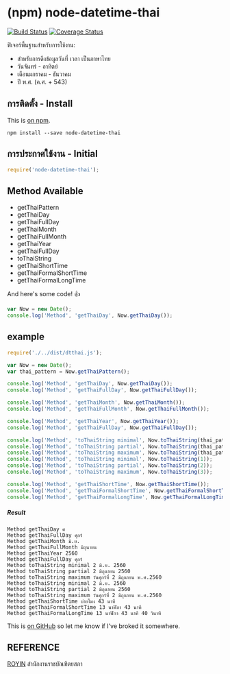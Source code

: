 # (npm) node-datetime-thai
[![Build Status](https://travis-ci.org/XeNoNZaa/node-datetime-thai.svg?branch=master)](https://travis-ci.org/XeNoNZaa/node-datetime-thai) 
[![Coverage Status](https://coveralls.io/repos/github/XeNoNZaa/node-datetime-thai/badge.svg?branch=master)](https://coveralls.io/github/XeNoNZaa/node-datetime-thai?branch=master)

ฟิเจอร์พื้นฐานสำหรับการใช้งาน:

 * สำหรับการดึงข้อมูลวันที่ เวลา เป็นภาษาไทย
 * วันจันทร์ - อาทิตย์
 * เดือนมกราคม - ธันวาคม
 * ปี พ.ศ. (ค.ศ. + 543)

## การติดตั้ง - Install
This is [on npm](https://www.npmjs.com/package/node-datetime-thai).

```node
npm install --save node-datetime-thai
```

## การประกาศใช้งาน - Initial

```javascript
require('node-datetime-thai');
```

## Method Available
 * getThaiPattern
 * getThaiDay
 * getThaiFullDay
 * getThaiMonth
 * getThaiFullMonth
 * getThaiYear
 * getThaiFullDay
 * toThaiString
 * getThaiShortTime
 * getThaiFormalShortTime
 * getThaiFormalLongTime

And here's some code! :+1:

```javascript
var Now = new Date();
console.log('Method', 'getThaiDay', Now.getThaiDay());
```

## example
```javascript
require('./../dist/dtthai.js');

var Now = new Date();
var thai_pattern = Now.getThaiPattern();

console.log('Method', 'getThaiDay', Now.getThaiDay());
console.log('Method', 'getThaiFullDay', Now.getThaiFullDay());

console.log('Method', 'getThaiMonth', Now.getThaiMonth());
console.log('Method', 'getThaiFullMonth', Now.getThaiFullMonth());

console.log('Method', 'getThaiYear', Now.getThaiYear());
console.log('Method', 'getThaiFullDay', Now.getThaiFullDay());

console.log('Method', 'toThaiString minimal', Now.toThaiString(thai_pattern.minimal));
console.log('Method', 'toThaiString partial', Now.toThaiString(thai_pattern.partial));
console.log('Method', 'toThaiString maximum', Now.toThaiString(thai_pattern.maximum));
console.log('Method', 'toThaiString minimal', Now.toThaiString(1));
console.log('Method', 'toThaiString partial', Now.toThaiString(2));
console.log('Method', 'toThaiString maximum', Now.toThaiString(3));

console.log('Method', 'getThaiShortTime', Now.getThaiShortTime());
console.log('Method', 'getThaiFormalShortTime', Now.getThaiFormalShortTime());
console.log('Method', 'getThaiFormalLongTime', Now.getThaiFormalLongTime());
```
##### Result
```
Method getThaiDay ศ
Method getThaiFullDay ศุกร์
Method getThaiMonth มิ.ย.
Method getThaiFullMonth มิถุนายน
Method getThaiYear 2560
Method getThaiFullDay ศุกร์
Method toThaiString minimal 2 มิ.ย. 2560
Method toThaiString partial 2 มิถุนายน 2560
Method toThaiString maximum วันศุกร์ที่ 2 มิถุนายน พ.ศ.2560
Method toThaiString minimal 2 มิ.ย. 2560
Method toThaiString partial 2 มิถุนายน 2560
Method toThaiString maximum วันศุกร์ที่ 2 มิถุนายน พ.ศ.2560
Method getThaiShortTime บ่ายโมง 43 นาที
Method getThaiFormalShortTime 13 นาฬิกา 43 นาที
Method getThaiFormalLongTime 13 นาฬิกา 43 นาที 40 วินาที
```

This is [on GitHub](https://github.com/XeNoNZaa/node-datetime-thai) so let me know if I've broked it somewhere.

## REFERENCE
[ROYIN](http://www.royin.go.th/?page_id=10331) สำนักงานราชบัณฑิตยสภา
